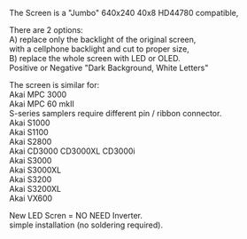The Screen is a "Jumbo" 640x240 40x8 HD44780 compatible, 

There are 2 options: </br>
A) replace only the backlight of the original screen, </br>
with a cellphone backlight and cut to proper size, </br>
B) replace the whole screen with LED or OLED. </br>
Positive or Negative "Dark Background, White Letters"  </br>

The screen is similar for: </br>
Akai MPC 3000 </br>
Akai MPC 60 mkII </br>
S-series samplers require different pin / ribbon connector.  </br>
Akai S1000 </br>
Akai S1100 </br>
Akai S2800 </br>
Akai CD3000 CD3000XL CD3000i </br>
Akai S3000 </br>
Akai S3000XL </br>
Akai S3200 </br>
Akai S3200XL </br>
Akai VX600 </br>

New LED Scren = NO NEED Inverter. </br>
simple installation (no soldering required). </br>
